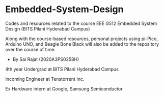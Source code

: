 # Embedded-System-Design
Codes and resources related to the course EEE G512 Embedded System Design (BITS Pilani Hyderabad Campus)

Along with the course-based resources, personal projects using pi-Pico, Arduino UNO, and Beagle Bone Black will also be added to the repository over the course of time.

- By Sai Rajat (2020A3PS0258H)

4th year Undergrad at BITS Pilani Hyderabad Campus

Incoming Engineer at Tenstorrent Inc.

Ex Hardware intern at Google, Samsung Semiconductor
